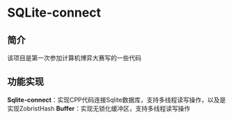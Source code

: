 # SQLite-connect
## 简介
该项目是第一次参加计算机博弈大赛写的一些代码
## 功能实现
**Sqlite-connect**：实现CPP代码连接Sqlite数据库，支持多线程读写操作，以及是实现ZobristHash 
**Buffer**：实现无锁化缓冲区，支持多线程读写操作
